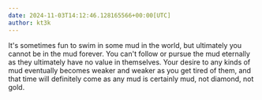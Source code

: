 ```yaml
---
date: 2024-11-03T14:12:46.128165566+00:00[UTC]
author: kt3k
---
```

It's sometimes fun to swim in some mud in the world, but ultimately you cannot be in the mud forever. You can't follow or pursue the mud eternally as they ultimately have no value in themselves. Your desire to any kinds of mud eventually becomes weaker and weaker as you get tired of them, and that time will definitely come as any mud is certainly mud, not diamond, not gold.
